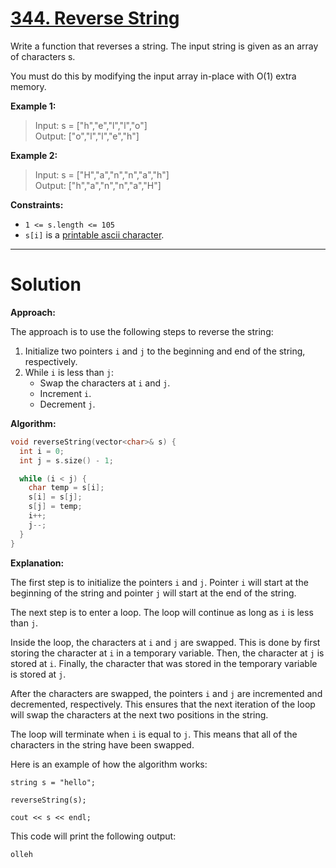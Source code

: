 # [344. Reverse String](https://leetcode.com/problems/reverse-string/description/)

Write a function that reverses a string. The input string is given as an array of characters s.

You must do this by modifying the input array in-place with O(1) extra memory.

 

**Example 1:**

> Input: s = ["h","e","l","l","o"]<br>
Output: ["o","l","l","e","h"]

**Example 2:**

> Input: s = ["H","a","n","n","a","h"]<br>
Output: ["h","a","n","n","a","H"]
 

**Constraints:**

- `1 <= s.length <= 105`
- `s[i]` is a [printable ascii character](https://en.wikipedia.org/wiki/ASCII#Printable_characters).

---
# Solution
**Approach:**

The approach is to use the following steps to reverse the string:

1. Initialize two pointers `i` and `j` to the beginning and end of the string, respectively.
2. While `i` is less than `j`:
    * Swap the characters at `i` and `j`.
    * Increment `i`.
    * Decrement `j`.

**Algorithm:**

```cpp
void reverseString(vector<char>& s) {
  int i = 0;
  int j = s.size() - 1;

  while (i < j) {
    char temp = s[i];
    s[i] = s[j];
    s[j] = temp;
    i++;
    j--;
  }
}
```

**Explanation:**

The first step is to initialize the pointers `i` and `j`. Pointer `i` will start at the beginning of the string and pointer `j` will start at the end of the string.

The next step is to enter a loop. The loop will continue as long as `i` is less than `j`.

Inside the loop, the characters at `i` and `j` are swapped. This is done by first storing the character at `i` in a temporary variable. Then, the character at `j` is stored at `i`. Finally, the character that was stored in the temporary variable is stored at `j`.

After the characters are swapped, the pointers `i` and `j` are incremented and decremented, respectively. This ensures that the next iteration of the loop will swap the characters at the next two positions in the string.

The loop will terminate when `i` is equal to `j`. This means that all of the characters in the string have been swapped.

Here is an example of how the algorithm works:

```
string s = "hello";

reverseString(s);

cout << s << endl;
```

This code will print the following output:

```
olleh
```